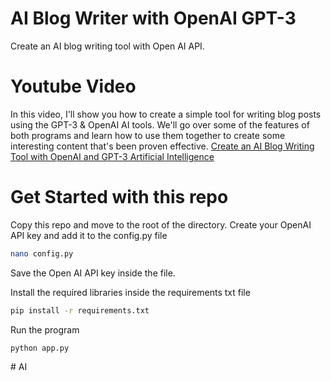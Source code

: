 # AI Blog Writer with OpenAI GPT-3
Create an AI blog writing tool with Open AI API. 


# Youtube Video
In this video, I'll show you how to create a simple tool for writing blog posts using the GPT-3 & OpenAI AI tools. We'll go over some of the features of both programs and learn how to use them together to create some interesting content that's been proven effective.
[Create an AI Blog Writing Tool with OpenAI and GPT-3 Artificial Intelligence](https://www.youtube.com/watch?v=jZW4W02iRBA)

# Get Started with this repo
Copy this repo and move to the root of the directory.
Create your OpenAI API key and add it to the config.py file

```sh
nano config.py

```
Save the Open AI API key inside the file.


Install the required libraries inside the requirements txt file

``` sh
pip install -r requirements.txt
```

Run the program

```sh
python app.py
```
#   A I  
 